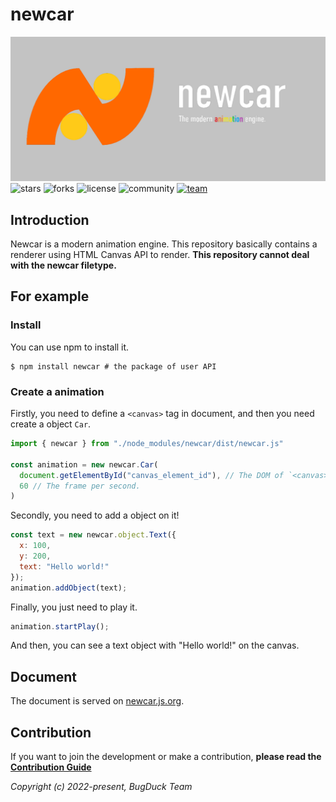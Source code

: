 # newcar
![logo](logo.png)
![stars](https://img.shields.io/github/stars/Bug-Duck/newcar?color=yellowgreen&logo=github&style=flat-square)
![forks](https://img.shields.io/github/forks/Bug-Duck/newcar?logo=github&style=flat-square)
![license](https://img.shields.io/github/license/Bug-Duck/newcar?color=skyblue&logo=github&style=flat-square)
![community](https://shields.io/badge/Community-Starpoints-orange?style=flat-square)
[![team](https://shields.io/badge/team-BugDuck-blue?logo=twitter&style=flat-square)](https://twitter.com/bugduckteam)

## Introduction
Newcar is a modern animation engine. This repository basically contains a renderer using HTML Canvas API to render.  **This repository cannot deal with the newcar filetype.**

## For example

### Install
You can use npm to install it.
```shell
$ npm install newcar # the package of user API
```
### Create a animation

Firstly, you need to define a `<canvas>` tag in document, and then you need create a object `Car`.
```javascript
import { newcar } from "./node_modules/newcar/dist/newcar.js"

const animation = new newcar.Car(
  document.getElementById("canvas_element_id"), // The DOM of `<canvas>`.
  60 // The frame per second.
)
```
Secondly, you need to add a object on it!
```javascript
const text = new newcar.object.Text({
  x: 100,
  y: 200,
  text: "Hello world!"
});
animation.addObject(text);
```
Finally, you just need to play it.
```javascript
animation.startPlay();
```
And then, you can see a text object with "Hello world!" on the canvas.

## Document
The document is served on [newcar.js.org](https://newcar.js.org).

## Contribution
If you want to join the development or make a contribution, **please read the [Contribution Guide](./doc/README.md)**


*Copyright (c) 2022-present, BugDuck Team*
